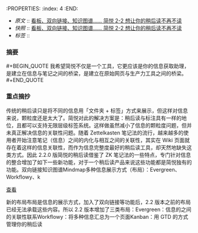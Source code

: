 :PROPERTIES:
:index: 4
:END:

- *原文* :: [看板、双向链接、知识图谱…… 简悦 2-2 想让你的稍后读不再不读](https://sspai.com/post/67074)
- *快照* :: [看板、双向链接、知识图谱…… 简悦 2-2 想让你的稍后读不再不读](http://localhost:7026/reading/4)
- *标签* ::  


### 摘要
#+BEGIN_QUOTE
我希望简悦不仅是一个工具，它更应该是你的信息获取助理，是建立在信息与笔记之间的桥梁，是建立在原始网页与生产力工具之间的桥梁。
#+END_QUOTE

### 重点摘抄

 传统的稍后读只是将不同的信息用「文件夹 + 标签」方式来展示，但这样对信息来说，颗粒度还是太大了。简悦对此的解决方案是：稍后读与标注具有一样的地位，且都可以支持无限层级标签系统。这样做虽然减小了信息的颗粒度问题，但并未真正解决信息的关联性问题。随着 Zettelkasten 笔记法的流行，越来越多的使用者开始注意笔记（信息）之间的内化与相互之间的关联性，其实在 Wiki 页面就存在着这样的信息关联性，而作为信息完整度最好的稍后读工具，却天然地缺失这类方式。因此 2.2.0 版简悦的稍后读借鉴了 ZK 笔记法的一些特点，专门针对信息的整合增加了如下一些新功能，对于一个稍后读产品来说这些功能都是简悦独有的功能。双向链接知识图谱Mindmap多种信息展示方式（布局）：Evergreen、Workflowy、k

[查看](https://cdn.sspai.com/2021/05/27/3df7b554b18a30e156673c3511a897e2.png)

 新的布局布局是信息的展示方式，加入了双向链接等功能后，2.2 版本之前的布局已经无法承载这些内容。所以 2.2 版本增加了三类布局：Evergreen：信息的之间的关联性联系Workflowy：将多种信息汇总为一个页面Kanban：用 GTD 的方式管理你的稍后读



